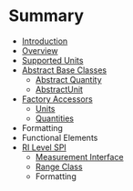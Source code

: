 # Summary

* [Introduction](README.md)
* [Overview](overview.md)
* [Supported Units](supported_units.md)
* [Abstract Base Classes](abstract_base_classes.md)
   * [Abstract Quantity](abstractquantity.md)
   * [AbstractUnit](abstractunit.md)
* [Factory Accessors](factory_accessors.md)
   * [Units](units.md)
   * [Quantities](quantities.md)
* Formatting
* Functional Elements
* [RI Level SPI](ri_spi.md)
   * [Measurement Interface](measurement.md)
   * [Range Class](range.md)
   * Formatting

